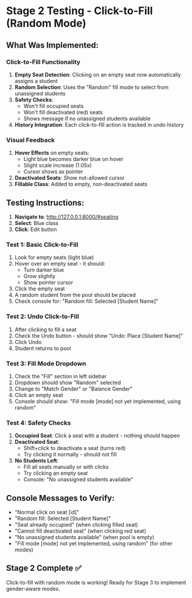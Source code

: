 # Stage 2 Testing - Click-to-Fill (Random Mode)

## What Was Implemented:

### Click-to-Fill Functionality
1. **Empty Seat Detection**: Clicking on an empty seat now automatically assigns a student
2. **Random Selection**: Uses the "Random" fill mode to select from unassigned students  
3. **Safety Checks**:
   - Won't fill occupied seats
   - Won't fill deactivated (red) seats
   - Shows message if no unassigned students available
4. **History Integration**: Each click-to-fill action is tracked in undo history

### Visual Feedback
1. **Hover Effects** on empty seats:
   - Light blue becomes darker blue on hover
   - Slight scale increase (1.05x)
   - Cursor shows as pointer
2. **Deactivated Seats**: Show not-allowed cursor
3. **Fillable Class**: Added to empty, non-deactivated seats

## Testing Instructions:

1. **Navigate to**: http://127.0.0.1:8000/#seating
2. **Select**: Blue class  
3. **Click**: Edit button

### Test 1: Basic Click-to-Fill
1. Look for empty seats (light blue)
2. Hover over an empty seat - it should:
   - Turn darker blue
   - Grow slightly
   - Show pointer cursor
3. Click the empty seat
4. A random student from the pool should be placed
5. Check console for: "Random fill: Selected [Student Name]"

### Test 2: Undo Click-to-Fill
1. After clicking to fill a seat
2. Check the Undo button - should show "Undo: Place [Student Name]"
3. Click Undo
4. Student returns to pool

### Test 3: Fill Mode Dropdown
1. Check the "Fill" section in left sidebar
2. Dropdown should show "Random" selected
3. Change to "Match Gender" or "Balance Gender"
4. Click an empty seat
5. Console should show: "Fill mode [mode] not yet implemented, using random"

### Test 4: Safety Checks
1. **Occupied Seat**: Click a seat with a student - nothing should happen
2. **Deactivated Seat**: 
   - Shift+click to deactivate a seat (turns red)
   - Try clicking it normally - should not fill
3. **No Students Left**:
   - Fill all seats manually or with clicks
   - Try clicking an empty seat
   - Console: "No unassigned students available"

## Console Messages to Verify:
- "Normal click on seat [id]"
- "Random fill: Selected [Student Name]"  
- "Seat already occupied" (when clicking filled seat)
- "Cannot fill deactivated seat" (when clicking red seat)
- "No unassigned students available" (when pool is empty)
- "Fill mode [mode] not yet implemented, using random" (for other modes)

## Stage 2 Complete ✅
Click-to-fill with random mode is working! Ready for Stage 3 to implement gender-aware modes.